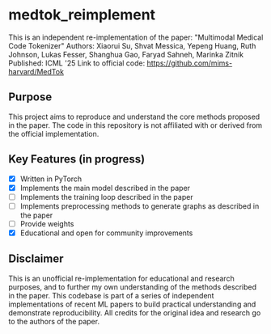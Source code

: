 # medtok_reimplement

This is an independent re-implementation of the paper:
"Multimodal Medical Code Tokenizer"
Authors: Xiaorui Su, Shvat Messica, Yepeng Huang, Ruth Johnson, Lukas Fesser, Shanghua Gao, Faryad Sahneh, Marinka Zitnik
Published: ICML '25
Link to official code: https://github.com/mims-harvard/MedTok

## Purpose
This project aims to reproduce and understand the core methods proposed in the paper. The code in this repository is not affiliated with or derived from the official implementation.

## Key Features (in progress)
- [x] Written in PyTorch
- [x] Implements the main model described in the paper
- [ ] Implements the training loop described in the paper
- [ ] Implements preprocessing methods to generate graphs as described in the paper
- [ ] Provide weights
- [x] Educational and open for community improvements

## Disclaimer
This is an unofficial re-implementation for educational and research purposes, and to further my own understanding of the methods described in the paper. This codebase is part of a series of independent implementations of recent ML papers to build practical understanding and demonstrate reproducibility. All credits for the original idea and research go to the authors of the paper.
